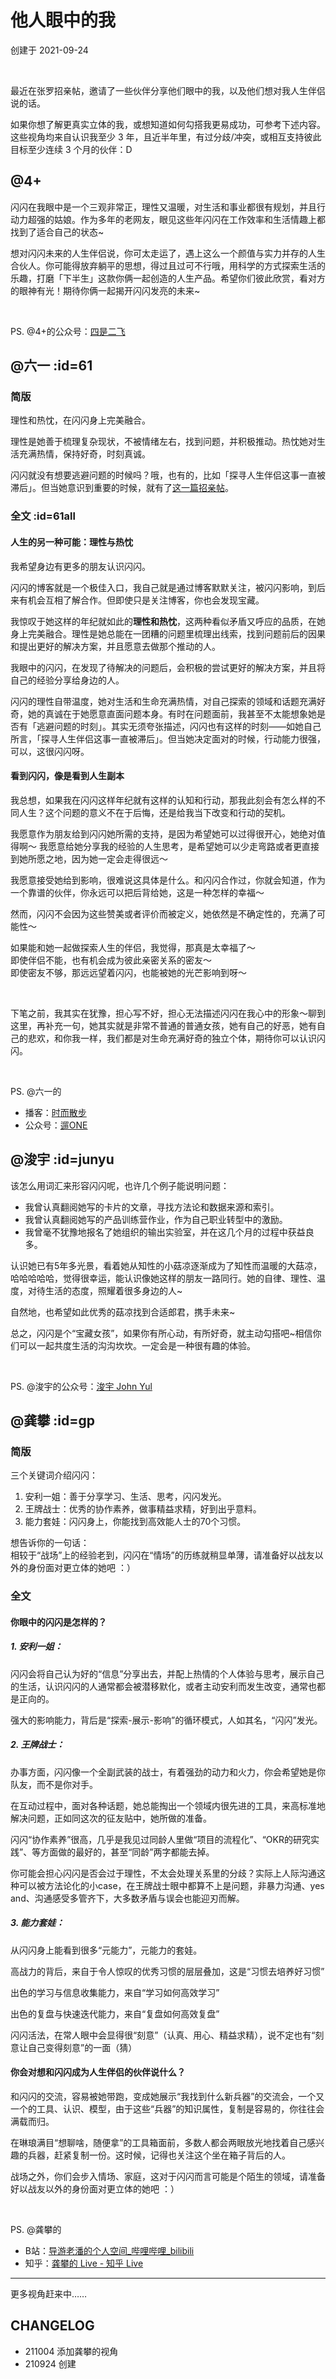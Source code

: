 # 他人眼中的我
创建于 2021-09-24

<br> 

最近在张罗招亲帖，邀请了一些伙伴分享他们眼中的我，以及他们想对我人生伴侣说的话。

如果你想了解更真实立体的我，或想知道如何勾搭我更易成功，可参考下述内容。这些视角均来自认识我至少 3 年，且近半年里，有过分歧/冲突，或相互支持彼此目标至少连续 3 个月的伙伴：D




## @4+

闪闪在我眼中是一个三观非常正，理性又温暖，对生活和事业都很有规划，并且行动力超强的姑娘。作为多年的老网友，眼见这些年闪闪在工作效率和生活情趣上都找到了适合自己的状态~

想对闪闪未来的人生伴侣说，你可太走运了，遇上这么一个颜值与实力并存的人生合伙人。你可能得放弃躺平的思想，得过且过可不行哦，用科学的方式探索生活的乐趣，打磨「下半生」这款你俩一起创造的人生产品。希望你们彼此欣赏，看对方的眼神有光！期待你俩一起揭开闪闪发亮的未来~

<br> 

PS. @4+的公众号：[四是二飞](http://ishanshan.zoomquiet.top/clipping/qr_wechat4%2B.png)




## @六一 :id=61

### 简版

理性和热忱，在闪闪身上完美融合。

理性是她善于梳理复杂现状，不被情绪左右，找到问题，并积极推动。热忱她对生活充满热情，保持好奇，时刻真诚。

闪闪就没有想要逃避问题的时候吗？哦，也有的，比如「探寻人生伴侣这事一直被滞后」。但当她意识到重要的时候，就有了[这一篇招亲帖](family/lifep_Ad.md)。


### 全文 :id=61all

#### 人生的另一种可能：理性与热忱

我希望身边有更多的朋友认识闪闪。

闪闪的博客就是一个极佳入口，我自己就是通过博客默默关注，被闪闪影响，到后来有机会互相了解合作。但即使只是关注博客，你也会发现宝藏。

我惊叹于她这样的年纪就如此的**理性和热忱**，这两种看似矛盾又呼应的品质，在她身上完美融合。理性是她总能在一团糟的问题里梳理出线索，找到问题前后的因果和提出更好的解决方案，并且愿意去做那个推动的人。

我眼中的闪闪，在发现了待解决的问题后，会积极的尝试更好的解决方案，并且将自己的经验分享给身边的人。

闪闪的理性自带温度，她对生活和生命充满热情，对自己探索的领域和话题充满好奇，她的真诚在于她愿意直面问题本身。有时在问题面前，我甚至不太能想象她是否有「逃避问题的时刻」。其实无须夸张描述，闪闪也有这样的时刻——如她自己所言，「探寻人生伴侣这事一直被滞后」。但当她决定面对的时候，行动能力很强，可以，这很闪闪呀。

#### 看到闪闪，像是看到人生副本

我总想，如果我在闪闪这样年纪就有这样的认知和行动，那我此刻会有怎么样的不同人生？这个问题的意义不在于后悔，还是给我当下改变和行动的契机。

我愿意作为朋友给到闪闪她所需的支持，是因为希望她可以过得很开心，她绝对值得啊～
我愿意给她分享我的经验的人生思考，是希望她可以少走弯路或者更直接到她所愿之地，因为她一定会走得很远～

我愿意接受她给到影响，很难说这具体是什么。和闪闪合作过，你就会知道，作为一个靠谱的伙伴，你永远可以把后背给她，这是一种怎样的幸福～

然而，闪闪不会因为这些赞美或者评价而被定义，她依然是不确定性的，充满了可能性～



如果能和她一起做探索人生的伴侣，我觉得，那真是太幸福了～ <br> 
即使伴侣不能，也有机会成为彼此亲密关系的密友～<br> 
即使密友不够，那远远望着闪闪，也能被她的光芒影响到呀～

<br> 

下笔之前，我其实在犹豫，担心写不好，担心无法描述闪闪在我心中的形象～聊到这里，再补充一句，她其实就是非常不普通的普通女孩，她有自己的好恶，她有自己的悲欢，和你我一样，我们都是对生命充满好奇的独立个体，期待你可以认识闪闪。

<br> 

PS. @六一的
* 播客：[时而散步](https://www.xiaoyuzhoufm.com/podcast/60703d786875857cbdef9ac8)
* 公众号：[遛ONE](https://mp.weixin.qq.com/s/P2PRB029lFeqDNxTjSmAPA)

## @浚宇 :id=junyu

该怎么用词汇来形容闪闪呢，也许几个例子能说明问题：

* 我曾认真翻阅她写的卡片的文章，寻找方法论和数据来源和索引。
* 我曾认真翻阅她写的产品训练营作业，作为自己职业转型中的激励。
* 我曾毫不犹豫地报名了她组织的输出实验室，并在这几个月的过程中获益良多。

认识她已有5年多光景，看着她从知性的小菇凉逐渐成为了知性而温暖的大菇凉，哈哈哈哈哈，觉得很幸运，能认识像她这样的朋友一路同行。她的自律、理性、温度，对待生活的态度，照耀着很多身边的人~

自然地，也希望如此优秀的菇凉找到合适郎君，携手未来~

总之，闪闪是个“宝藏女孩”，如果你有所心动，有所好奇，就主动勾搭吧~相信你们可以一起共度生活的沟沟坎坎。一定会是一种很有趣的体验。

<br> 

PS. @浚宇的公众号：[浚宇 John Yul](https://mp.weixin.qq.com/s/s1EG4FVonFvjdHlQcRHIow)

## @龚攀 :id=gp

### 简版

三个关键词介绍闪闪：

1. 安利一姐：善于分享学习、生活、思考，闪闪发光。
2. 王牌战士：优秀的协作素养，做事精益求精，好到出乎意料。
3. 能力套娃：闪闪身上，你能找到高效能人士的70个习惯。

想告诉你的一句话：<br> 
相较于“战场”上的经验老到，闪闪在“情场”的历练就稍显单薄，请准备好以战友以外的身份面对更立体的她吧 ：）



### 全文

#### 你眼中的闪闪是怎样的？

##### 1. 安利一姐：

闪闪会将自己认为好的“信息”分享出去，并配上热情的个人体验与思考，展示自己的生活，认识闪闪的人通常都会被潜移默化，或者主动安利而发生改变，通常也都是正向的。

强大的影响能力，背后是“探索-展示-影响”的循环模式，人如其名，“闪闪”发光。

##### 2. 王牌战士：

办事方面，闪闪像一个全副武装的战士，有着强劲的动力和火力，你会希望她是你队友，而不是你对手。

在互动过程中，面对各种话题，她总能掏出一个领域内很先进的工具，来高标准地解决问题，正如同这次的征友贴中，她所做的准备。

闪闪“协作素养”很高，几乎是我见过同龄人里做“项目的流程化”、“OKR的研究实践”、等方面做的最好的，甚至“同龄”两字都能去掉。

你可能会担心闪闪是否会过于理性，不太会处理关系里的分歧？实际上人际沟通这种可以被方法论化的小case，在王牌战士眼中都算不上是问题，非暴力沟通、yes and、沟通感受多管齐下，大多数矛盾与误会也能迎刃而解。

##### 3. 能力套娃：

从闪闪身上能看到很多“元能力”，元能力的套娃。

高战力的背后，来自于令人惊叹的优秀习惯的层层叠加，这是“习惯去培养好习惯”

出色的学习与信息收集能力，来自“学习如何高效学习”

出色的复盘与快速迭代能力，来自“复盘如何高效复盘”

闪闪活法，在常人眼中会显得很“刻意”（认真、用心、精益求精），说不定也有“刻意让自己变得刻意”的一面（猜）



#### 你会对想和闪闪成为人生伴侣的伙伴说什么？

和闪闪的交流，容易被她带跑，变成她展示“我找到什么新兵器”的交流会，一个又一个的工具、认识、模型，由于这些“兵器”的知识属性，复制是容易的，你往往会满载而归。

在琳琅满目“想聊啥，随便拿”的工具箱面前，多数人都会两眼放光地找着自己感兴趣的兵器，赶紧复制一份。这时候，记得也关注这个坐在箱子背后的人。

战场之外，你们会步入情场、家庭，这对于闪闪而言可能是个陌生的领域，请准备好以战友以外的身份面对更立体的她吧 ：）

<br> 

PS. @龚攀的 
* B站：[导游老潘的个人空间_哔哩哔哩_bilibili](https://space.bilibili.com/43850713)
* 知乎：[龚攀的 Live - 知乎 Live](https://www.zhihu.com/lives/users/f50940320925ff62587eff0f29a3d262)

---

更多视角赶来中……

## CHANGELOG 

- 211004 添加龚攀的视角
- 210924 创建